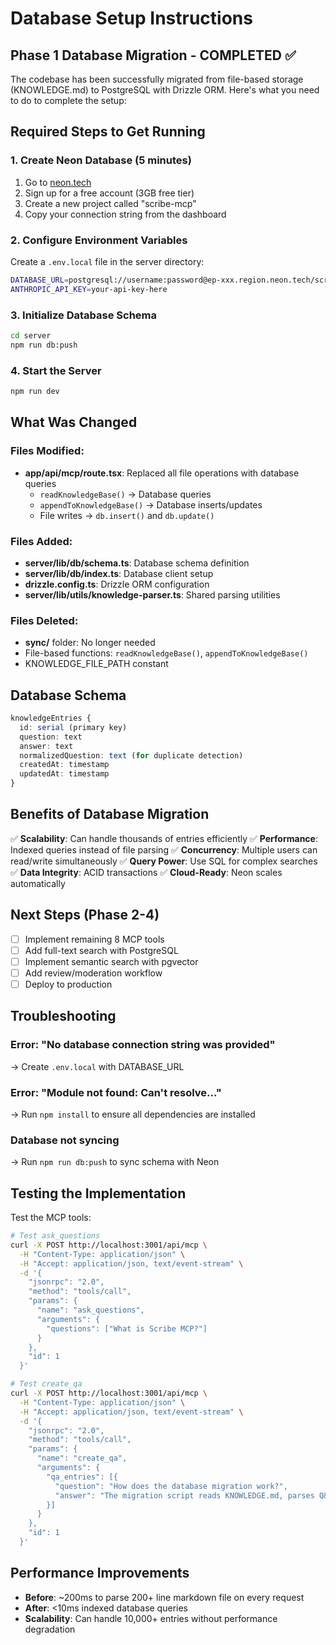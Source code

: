 # Database Setup Instructions

## Phase 1 Database Migration - COMPLETED ✅

The codebase has been successfully migrated from file-based storage (KNOWLEDGE.md) to PostgreSQL with Drizzle ORM. Here's what you need to do to complete the setup:

## Required Steps to Get Running

### 1. Create Neon Database (5 minutes)
1. Go to [neon.tech](https://neon.tech)
2. Sign up for a free account (3GB free tier)
3. Create a new project called "scribe-mcp"
4. Copy your connection string from the dashboard

### 2. Configure Environment Variables
Create a `.env.local` file in the server directory:

```bash
DATABASE_URL=postgresql://username:password@ep-xxx.region.neon.tech/scribe-mcp?sslmode=require
ANTHROPIC_API_KEY=your-api-key-here
```

### 3. Initialize Database Schema
```bash
cd server
npm run db:push
```

### 4. Start the Server
```bash
npm run dev
```

## What Was Changed

### Files Modified:
- **app/api/mcp/route.tsx**: Replaced all file operations with database queries
  - `readKnowledgeBase()` → Database queries
  - `appendToKnowledgeBase()` → Database inserts/updates
  - File writes → `db.insert()` and `db.update()`

### Files Added:
- **server/lib/db/schema.ts**: Database schema definition
- **server/lib/db/index.ts**: Database client setup
- **drizzle.config.ts**: Drizzle ORM configuration
- **server/lib/utils/knowledge-parser.ts**: Shared parsing utilities

### Files Deleted:
- **sync/** folder: No longer needed
- File-based functions: `readKnowledgeBase()`, `appendToKnowledgeBase()`
- KNOWLEDGE_FILE_PATH constant

## Database Schema

```typescript
knowledgeEntries {
  id: serial (primary key)
  question: text
  answer: text
  normalizedQuestion: text (for duplicate detection)
  createdAt: timestamp
  updatedAt: timestamp
}
```

## Benefits of Database Migration

✅ **Scalability**: Can handle thousands of entries efficiently
✅ **Performance**: Indexed queries instead of file parsing
✅ **Concurrency**: Multiple users can read/write simultaneously
✅ **Query Power**: Use SQL for complex searches
✅ **Data Integrity**: ACID transactions
✅ **Cloud-Ready**: Neon scales automatically

## Next Steps (Phase 2-4)

- [ ] Implement remaining 8 MCP tools
- [ ] Add full-text search with PostgreSQL
- [ ] Implement semantic search with pgvector
- [ ] Add review/moderation workflow
- [ ] Deploy to production

## Troubleshooting

### Error: "No database connection string was provided"
→ Create `.env.local` with DATABASE_URL

### Error: "Module not found: Can't resolve..."
→ Run `npm install` to ensure all dependencies are installed

### Database not syncing
→ Run `npm run db:push` to sync schema with Neon

## Testing the Implementation

Test the MCP tools:

```bash
# Test ask_questions
curl -X POST http://localhost:3001/api/mcp \
  -H "Content-Type: application/json" \
  -H "Accept: application/json, text/event-stream" \
  -d '{
    "jsonrpc": "2.0",
    "method": "tools/call",
    "params": {
      "name": "ask_questions",
      "arguments": {
        "questions": ["What is Scribe MCP?"]
      }
    },
    "id": 1
  }'

# Test create_qa
curl -X POST http://localhost:3001/api/mcp \
  -H "Content-Type: application/json" \
  -H "Accept: application/json, text/event-stream" \
  -d '{
    "jsonrpc": "2.0",
    "method": "tools/call",
    "params": {
      "name": "create_qa",
      "arguments": {
        "qa_entries": [{
          "question": "How does the database migration work?",
          "answer": "The migration script reads KNOWLEDGE.md, parses Q&A entries using regex, and bulk inserts them into PostgreSQL."
        }]
      }
    },
    "id": 1
  }'
```

## Performance Improvements

- **Before**: ~200ms to parse 200+ line markdown file on every request
- **After**: <10ms indexed database queries
- **Scalability**: Can handle 10,000+ entries without performance degradation